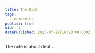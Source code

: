 ```yaml
---
title: The Debt
tags:
  - economics
publish: true
uid: '1'
datePublished: 2025-07-29T16:28:00.000Z
---
```


The note is about debt…





